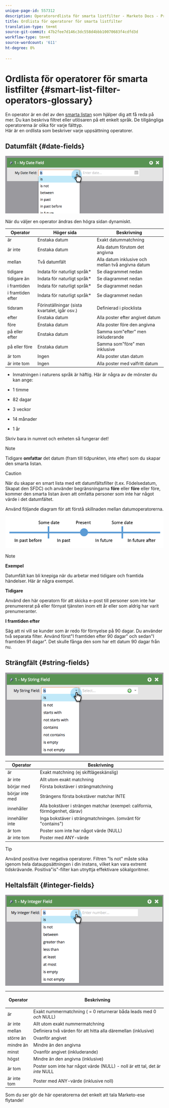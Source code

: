 ```yaml
---
unique-page-id: 557312
description: Operatorordlista för smarta listfilter - Marketo Docs - Produktdokumentation
title: Ordlista för operatorer för smarta listfilter
translation-type: tm+mt
source-git-commit: 47b2fee7d146c3dc558d4bbb10070683f4cdfd3d
workflow-type: tm+mt
source-wordcount: '611'
ht-degree: 0%

---
```



# Ordlista för operatorer för smarta listfilter {#smart-list-filter-operators-glossary}

En operator är en del av den [smarta listan](http://docs.marketo.com/display/docs/smart+lists+and+static+lists) som hjälper dig att få reda på mer. Du kan beskriva filtret eller utlösaren på ett enkelt språk. De tillgängliga operatorerna är olika för varje fälttyp.\
Här är en ordlista som beskriver varje uppsättning operatorer.

## Datumfält {#date-fields}

![](assets/image2014-9-10-17-3a15-3a47.png)

När du väljer en operator ändras den högra sidan dynamiskt.

| Operator | Höger sida | Beskrivning |
|---|---|---|
| är | Enstaka datum | Exakt datummatchning |
| är inte | Enstaka datum | Alla datum förutom det angivna |
| mellan | Två datumfält | Alla datum inklusive och mellan två angivna datum |
| tidigare | Indata för naturligt språk* | Se diagrammet nedan |
| tidigare än | Indata för naturligt språk* | Se diagrammet nedan |
| i framtiden | Indata för naturligt språk* | Se diagrammet nedan |
| i framtiden efter | Indata för naturligt språk* | Se diagrammet nedan |
| tidsram | Förinställningar (sista kvartalet, igår osv.) | Definierad i plocklista |
| efter | Enstaka datum | Alla poster efter angivet datum |
| före | Enstaka datum | Alla poster före den angivna |
| på eller efter | Enstaka datum | Samma som&quot;efter&quot; men inkluderande |
| på eller före | Enstaka datum | Samma som&quot;före&quot; men inklusive |
| är tom | Ingen | Alla poster utan datum |
| är inte tom | Ingen | Alla poster med valfritt datum |

* Inmatningen i naturens språk är häftig. Här är några av de mönster du kan ange:

* 1 timme
* 82 dagar
* 3 veckor
* 14 månader
* 1 år

Skriv bara in numret och enheten så fungerar det!

>[!NOTE]
>
>Tidigare **omfattar** det datum (fram till tidpunkten, inte efter) som du skapar den smarta listan.

>[!CAUTION]
>
>När du skapar en smart lista med ett datumfältsfilter (t.ex. Födelsedatum, Skapat den SFDC) och använder begränsningarna **före** eller **före** eller före, kommer den smarta listan även att omfatta personer som inte har något värde i det datumfältet.

Använd följande diagram för att förstå skillnaden mellan datumoperatorerna.

![](assets/image2014-9-10-17-3a15-3a58.png)

>[!NOTE]
>
>**Exempel**
>
>Datumfält kan bli knepiga när du arbetar med tidigare och framtida händelser. Här är några exempel.
>
>**Tidigare**
>
>Använd den här operatorn för att skicka e-post till personer som inte har prenumererat på eller förnyat tjänsten inom ett år eller som aldrig har varit prenumeranter.
>
>**I framtiden efter**
>
>Säg att ni vill se kunder som är redo för förnyelse på 90 dagar. Du använder två separata filter. Använd först&quot;I framtiden efter 90 dagar&quot; och sedan&quot;I framtiden 91 dagar&quot;. Det skulle fånga den som har ett datum 90 dagar från nu.

## Strängfält {#string-fields}

![](assets/image2014-9-10-17-3a16-3a6.png)

| Operator | Beskrivning |
|---|---|
| är | Exakt matchning (ej skiftlägeskänslig) |
| är inte | Allt utom exakt matchning |
| börjar med | Första bokstäver i strängmatchning |
| börjar inte med | Strängens första bokstäver matchar INTE |
| innehåller | Alla bokstäver i strängen matchar (exempel: california, förmögenhet, därav) |
| innehåller inte | Inga bokstäver i strängmatchningen. (omvänt för &quot;contains&quot;) |
| är tom | Poster som inte har något värde (NULL) |
| är inte tom | Poster med ANY-värde |

>[!TIP]
>
>Använd positiva över negativa operatorer. Filtren &quot;Is not&quot; måste söka igenom hela datauppsättningen i din instans, vilket kan vara extremt tidskrävande. Positiva&quot;is&quot;-filter kan utnyttja effektivare sökalgoritmer.

## Heltalsfält {#integer-fields}

![](assets/image2014-9-10-17-3a16-3a14.png)

<table> 
 <thead> 
  <tr> 
   <th colspan="1" rowspan="1">Operator</th> 
   <th colspan="1" rowspan="1"><p>Beskrivning</p></th> 
  </tr> 
 </thead> 
 <tbody> 
  <tr> 
   <td colspan="1" rowspan="1">är</td> 
   <td colspan="1" rowspan="1">Exakt nummermatchning ( = 0 returnerar båda leads med 0 <em>och</em> NULL)</td> 
  </tr> 
  <tr> 
   <td colspan="1" rowspan="1">är inte</td> 
   <td colspan="1" rowspan="1">Allt utom exakt nummermatchning</td> 
  </tr> 
  <tr> 
   <td colspan="1" rowspan="1">mellan</td> 
   <td colspan="1" rowspan="1">Definiera två värden för att hitta alla däremellan (inklusive)</td> 
  </tr> 
  <tr> 
   <td colspan="1" rowspan="1">större än</td> 
   <td colspan="1" rowspan="1">Ovanför angivet</td> 
  </tr> 
  <tr> 
   <td colspan="1" rowspan="1">mindre än</td> 
   <td colspan="1" rowspan="1">Mindre än den angivna</td> 
  </tr> 
  <tr> 
   <td colspan="1" rowspan="1">minst</td> 
   <td colspan="1" rowspan="1">Ovanför angivet (inkluderande)</td> 
  </tr> 
  <tr> 
   <td colspan="1" rowspan="1">högst</td> 
   <td colspan="1" rowspan="1">Mindre än den angivna (inklusive)</td> 
  </tr> 
  <tr> 
   <td colspan="1" rowspan="1">är tom</td> 
   <td colspan="1" rowspan="1">Poster som inte har något värde (NULL) - noll är ett tal, det är <em>inte</em> NULL</td> 
  </tr> 
  <tr> 
   <td colspan="1" rowspan="1">är inte tom</td> 
   <td colspan="1" rowspan="1">Poster med ANY-värde (inklusive noll)</td> 
  </tr> 
 </tbody> 
</table>

Som du ser gör de här operatorerna det enkelt att tala Marketo-ese flytande!
